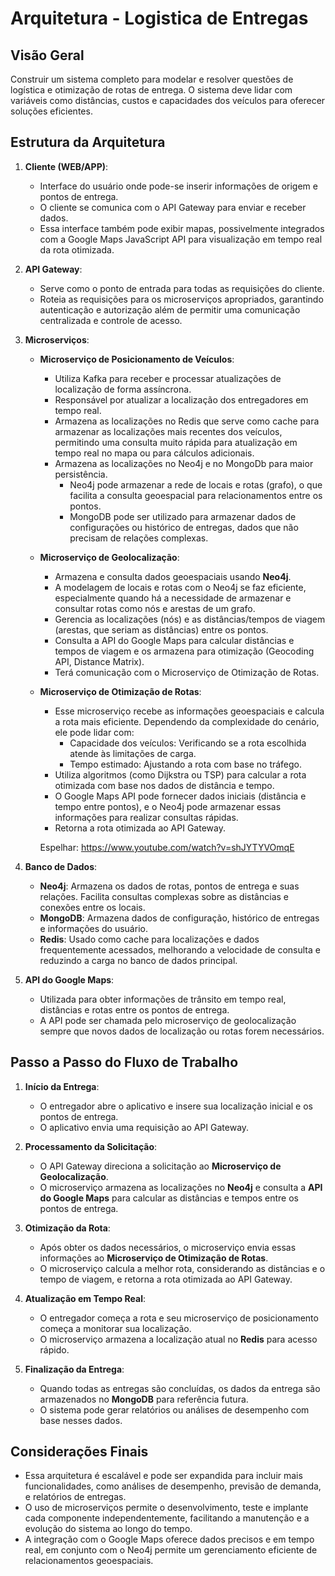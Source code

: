 # Arquitetura - Logistica de Entregas

## Visão Geral

Construir um sistema completo para modelar e resolver questões de logística e otimização de rotas de entrega. O sistema deve lidar com variáveis como distâncias, custos e capacidades dos veículos para oferecer soluções eficientes.

## Estrutura da Arquitetura

1. **Cliente (WEB/APP)**:
   - Interface do usuário onde pode-se inserir informações de origem e pontos de entrega.
   - O cliente se comunica com o API Gateway para enviar e receber dados.
   - Essa interface também pode exibir mapas, possivelmente integrados com a Google Maps JavaScript API para visualização em tempo real da rota otimizada.

2. **API Gateway**:
   - Serve como o ponto de entrada para todas as requisições do cliente.
   - Roteia as requisições para os microserviços apropriados, garantindo autenticação e autorização além de permitir uma comunicação centralizada e controle de acesso.

3. **Microserviços**:
   - **Microserviço de Posicionamento de Veículos**:
     - Utiliza Kafka para receber e processar atualizações de localização de forma assíncrona.
     - Responsável por atualizar a localização dos entregadores em tempo real.
     - Armazena as localizações no Redis que serve como cache para armazenar as localizações mais recentes dos veículos, permitindo uma consulta muito rápida para atualização em tempo real no mapa ou para cálculos adicionais.
     - Armazena as localizações no Neo4j e no MongoDb para maior persistência.
        - Neo4j pode armazenar a rede de locais e rotas (grafo), o que facilita a consulta geoespacial para relacionamentos entre os pontos.
        - MongoDB pode ser utilizado para armazenar dados de configurações ou histórico de entregas, dados que não precisam de relações complexas.

   - **Microserviço de Geolocalização**:
     - Armazena e consulta dados geoespaciais usando **Neo4j**.
     - A modelagem de locais e rotas com o Neo4j se faz eficiente, especialmente quando há a necessidade de armazenar e consultar rotas como nós e arestas de um grafo.
     - Gerencia as localizações (nós) e as distâncias/tempos de viagem (arestas, que seriam as distâncias) entre os pontos.
     - Consulta a API do Google Maps para calcular distâncias e tempos de viagem e os armazena para otimização (Geocoding API, Distance Matrix).
     - Terá comunicação com o Microserviço de Otimização de Rotas.

   - **Microserviço de Otimização de Rotas**:
     - Esse microserviço recebe as informações geoespaciais e calcula a rota mais eficiente. Dependendo da complexidade do cenário, ele pode lidar com:
        - Capacidade dos veículos: Verificando se a rota escolhida atende às limitações de carga.
        - Tempo estimado: Ajustando a rota com base no tráfego.
     - Utiliza algoritmos (como Dijkstra ou TSP) para calcular a rota otimizada com base nos dados de distância e tempo.
     - O Google Maps API pode fornecer dados iniciais (distância e tempo entre pontos), e o Neo4j pode armazenar essas informações para realizar consultas rápidas.
     - Retorna a rota otimizada ao API Gateway.

     Espelhar: https://www.youtube.com/watch?v=shJYTYVOmqE

4. **Banco de Dados**:
   - **Neo4j**: Armazena os dados de rotas, pontos de entrega e suas relações. Facilita consultas complexas sobre as distâncias e conexões entre os locais.
   - **MongoDB**: Armazena dados de configuração, histórico de entregas e informações do usuário.
   - **Redis**: Usado como cache para localizações e dados frequentemente acessados, melhorando a velocidade de consulta e reduzindo a carga no banco de dados principal.

5. **API do Google Maps**:
   - Utilizada para obter informações de trânsito em tempo real, distâncias e rotas entre os pontos de entrega.
   - A API pode ser chamada pelo microserviço de geolocalização sempre que novos dados de localização ou rotas forem necessários.

## Passo a Passo do Fluxo de Trabalho

1. **Início da Entrega**:
   - O entregador abre o aplicativo e insere sua localização inicial e os pontos de entrega.
   - O aplicativo envia uma requisição ao API Gateway.

2. **Processamento da Solicitação**:
   - O API Gateway direciona a solicitação ao **Microserviço de Geolocalização**.
   - O microserviço armazena as localizações no **Neo4j** e consulta a **API do Google Maps** para calcular as distâncias e tempos entre os pontos de entrega.

3. **Otimização da Rota**:
   - Após obter os dados necessários, o microserviço envia essas informações ao **Microserviço de Otimização de Rotas**.
   - O microserviço calcula a melhor rota, considerando as distâncias e o tempo de viagem, e retorna a rota otimizada ao API Gateway.

4. **Atualização em Tempo Real**:
   - O entregador começa a rota e seu microserviço de posicionamento começa a monitorar sua localização.
   - O microserviço armazena a localização atual no **Redis** para acesso rápido.

6. **Finalização da Entrega**:
   - Quando todas as entregas são concluídas, os dados da entrega são armazenados no **MongoDB** para referência futura.
   - O sistema pode gerar relatórios ou análises de desempenho com base nesses dados.

## Considerações Finais

- Essa arquitetura é escalável e pode ser expandida para incluir mais funcionalidades, como análises de desempenho, previsão de demanda, e relatórios de entregas.
- O uso de microserviços permite o desenvolvimento, teste e implante cada componente independentemente, facilitando a manutenção e a evolução do sistema ao longo do tempo.
- A integração com o Google Maps oferece dados precisos e em tempo real, em conjunto com o Neo4j permite um gerenciamento eficiente de relacionamentos geoespaciais.
